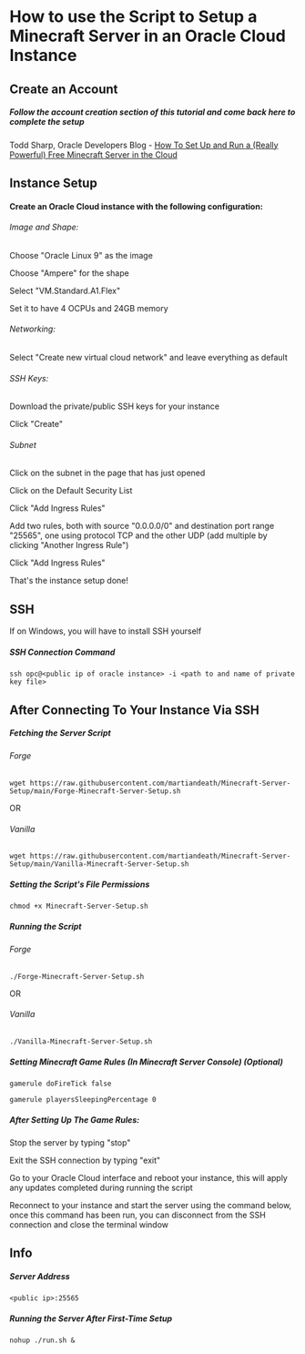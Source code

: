 # How to use the Script to Setup a Minecraft Server in an Oracle Cloud Instance

## Create an Account

##### Follow the account creation section of this tutorial and come back here to complete the setup

Todd Sharp, Oracle Developers Blog - [How To Set Up and Run a (Really Powerful) Free Minecraft Server in the Cloud](https://blogs.oracle.com/developers/post/how-to-set-up-and-run-a-really-powerful-free-minecraft-server-in-the-cloud)

## Instance Setup

#### Create an Oracle Cloud instance with the following configuration:

###### Image and Shape:

Choose "Oracle Linux 9" as the image

Choose "Ampere" for the shape

Select "VM.Standard.A1.Flex"

Set it to have 4 OCPUs and 24GB memory

###### Networking:

Select "Create new virtual cloud network" and leave everything as default

###### SSH Keys:

Download the private/public SSH keys for your instance

Click "Create"

###### Subnet

Click on the subnet in the page that has just opened

Click on the Default Security List

Click "Add Ingress Rules"

Add two rules, both with source "0.0.0.0/0" and destination port range "25565", one using protocol TCP and the other UDP (add multiple by clicking "Another Ingress Rule")

Click "Add Ingress Rules"

That's the instance setup done!

## SSH

If on Windows, you will have to install SSH yourself

##### SSH Connection Command

```shell
ssh opc@<public ip of oracle instance> -i <path to and name of private key file>
```

## After Connecting To Your Instance Via SSH

##### Fetching the Server Script
###### Forge
```shell
wget https://raw.githubusercontent.com/martiandeath/Minecraft-Server-Setup/main/Forge-Minecraft-Server-Setup.sh
```
OR
###### Vanilla
```shell
wget https://raw.githubusercontent.com/martiandeath/Minecraft-Server-Setup/main/Vanilla-Minecraft-Server-Setup.sh
```

##### Setting the Script's File Permissions

```shell
chmod +x Minecraft-Server-Setup.sh
```

##### Running the Script
###### Forge
```shell
./Forge-Minecraft-Server-Setup.sh
```
OR
###### Vanilla
```shell
./Vanilla-Minecraft-Server-Setup.sh
```

##### Setting Minecraft Game Rules (In Minecraft Server Console) (Optional)

```
gamerule doFireTick false
```
```
gamerule playersSleepingPercentage 0
```

##### After Setting Up The Game Rules:

Stop the server by typing "stop"

Exit the SSH connection by typing "exit"

Go to your Oracle Cloud interface and reboot your instance, this will apply any updates completed during running the script

Reconnect to your instance and start the server using the command below, once this command has been run, you can disconnect from the SSH connection and close the terminal window

## Info

##### Server Address

```shell
<public ip>:25565
```

##### Running the Server After First-Time Setup

```shell
nohup ./run.sh &
```
